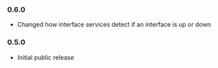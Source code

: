 ### 0.6.0

- Changed how interface services detect if an interface is up or down


### 0.5.0

- Initial public release


